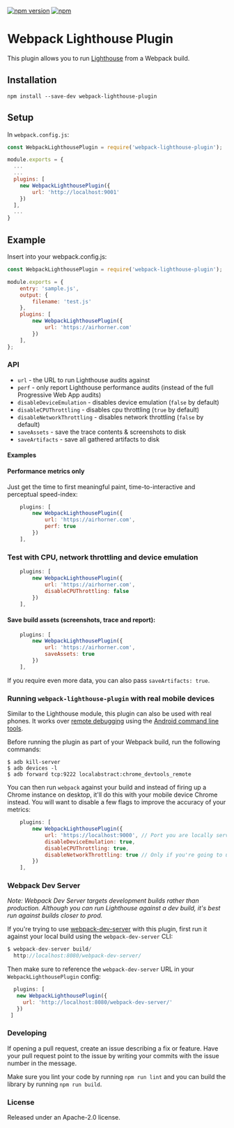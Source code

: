 [![npm version](https://badge.fury.io/js/webpack-lighthouse-plugin.svg)](https://badge.fury.io/js/webpack-lighthouse-plugin)
[![npm](https://img.shields.io/npm/dm/webpack-lighthouse-plugin.svg)]()
# Webpack Lighthouse Plugin

This plugin allows you to run [Lighthouse](https://github.com/googlechrome/lighthouse) from a Webpack build.

## Installation

`npm install --save-dev webpack-lighthouse-plugin`

## Setup

In `webpack.config.js`:

```js
const WebpackLighthousePlugin = require('webpack-lighthouse-plugin');

module.exports = {
  ...
  ...
  plugins: [
    new WebpackLighthousePlugin({
        url: 'http://localhost:9001'
    })
  ],
  ...
}
```

## Example

Insert into your webpack.config.js:

```js
const WebpackLighthousePlugin = require('webpack-lighthouse-plugin');

module.exports = {
    entry: 'sample.js',
    output: {
        filename: 'test.js'
    },
	plugins: [
		new WebpackLighthousePlugin({
            url: 'https://airhorner.com'
        })
	],
};
```


### API
* `url` - the URL to run Lighthouse audits against
* `perf` - only report Lighthouse performance audits (instead of the full Progressive Web App audits)
* `disableDeviceEmulation` - disables device emulation (`false` by default)
* `disableCPUThrottling` - disables cpu throttling (`true` by default)
* `disableNetworkThrottling` - disables network throttling (`false` by default)
* `saveAssets` - save the trace contents & screenshots to disk   
* `saveArtifacts` - save all gathered artifacts to disk 

#### Examples

#### Performance metrics only

Just get the time to first meaningful paint, time-to-interactive and perceptual speed-index:

```js
	plugins: [
		new WebpackLighthousePlugin({
            url: 'https://airhorner.com',
            perf: true
        })
	],
```

### Test with CPU, network throttling and device emulation

```js
	plugins: [
		new WebpackLighthousePlugin({
            url: 'https://airhorner.com',
            disableCPUThrottling: false
        })
	],
```

#### Save build assets (screenshots, trace and report):

```js
	plugins: [
		new WebpackLighthousePlugin({
            url: 'https://airhorner.com',
            saveAssets: true
        })
	],
```

If you require even more data, you can also pass `saveArtifacts: true`.

### Running `webpack-lighthouse-plugin` with real mobile devices

Similar to the Lighthouse module, this plugin can also be used with real phones. It works over [remote debugging](https://github.com/GoogleChrome/lighthouse#lighthouse-w-mobile-devices)
using the [Android command line tools](http://developer.android.com/sdk/index.html#download).

Before running the plugin as part of your Webpack build, run the following commands:

```
$ adb kill-server
$ adb devices -l
$ adb forward tcp:9222 localabstract:chrome_devtools_remote
``` 

You can then run `webpack` against your build and instead of firing up a Chrome instance on desktop, it'll do this with
your mobile device Chrome instead. You will want to disable a few flags to improve the accuracy of your metrics:

```js
	plugins: [
		new WebpackLighthousePlugin({
            url: 'https://localhost:9000', // Port you are locally serving on
            disableDeviceEmulation: true,
            disableCPUThrottling: true,
            disableNetworkThrottling: true // Only if you're going to use real 3G
        })
	],
```

### Webpack Dev Server

*Note: Webpack Dev Server targets development builds rather than production. Although
you can run Lighthouse against a dev build, it's best run against builds closer to prod.*

If you're trying to use [webpack-dev-server](https://webpack.github.io/docs/webpack-dev-server.html) with
this plugin, first run it against your local build using the `webpack-dev-server` CLI:

```js
$ webpack-dev-server build/
  http://localhost:8080/webpack-dev-server/
 ```

Then make sure to reference the `webpack-dev-server` URL in your `WebpackLighthousePlugin` config:

 ```js
   plugins: [
    new WebpackLighthousePlugin({
      url: 'http://localhost:8080/webpack-dev-server/'
    })
  ]
 ```

### Developing

If opening a pull request, create an issue describing a fix or feature. Have your pull request point to 
the issue by writing your commits with the issue number in the message.

Make sure you lint your code by running `npm run lint` and you can build the library by running 
`npm run build`.

### License

Released under an Apache-2.0 license.